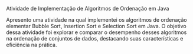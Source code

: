 Atividade de Implementação de Algoritmos de Ordenação em Java

Apresento uma atividade na qual implementei os algoritmos de ordenação elementar Bubble Sort, Insertion Sort e Selection Sort em Java. O objetivo dessa atividade foi explorar e comparar o desempenho desses algoritmos na ordenação de conjuntos de dados, destacando suas características e eficiência na prática.
